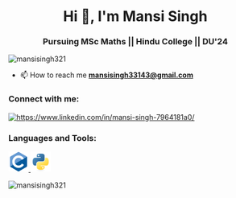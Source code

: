 <h1 align="center">Hi 👋, I'm Mansi Singh</h1>
<h3 align="center">Pursuing MSc Maths || Hindu College || DU'24</h3>

<p align="left"> <img src="https://komarev.com/ghpvc/?username=mansisingh321&label=Profile%20views&color=0e75b6&style=flat" alt="mansisingh321" /> </p>


- 📫 How to reach me **mansisingh33143@gmail.com**

<h3 align="left">Connect with me:</h3>
<p align="left">
<a href="https://linkedin.com/in/https://www.linkedin.com/in/mansi-singh-7964181a0/" target="blank"><img align="center" src="https://raw.githubusercontent.com/rahuldkjain/github-profile-readme-generator/master/src/images/icons/Social/linked-in-alt.svg" alt="https://www.linkedin.com/in/mansi-singh-7964181a0/" height="30" width="40" /></a>
</p>

<h3 align="left">Languages and Tools:</h3>
<p align="left"> <a href="https://www.cprogramming.com/" target="_blank" rel="noreferrer"> <img src="https://raw.githubusercontent.com/devicons/devicon/master/icons/c/c-original.svg" alt="c" width="40" height="40"/> </a> <a href="https://www.python.org" target="_blank" rel="noreferrer"> <img src="https://raw.githubusercontent.com/devicons/devicon/master/icons/python/python-original.svg" alt="python" width="40" height="40"/> </a> </p>

<p><img align="center" src="https://github-readme-stats.vercel.app/api/top-langs?username=mansisingh321&show_icons=true&locale=en&layout=compact" alt="mansisingh321" /></p>
